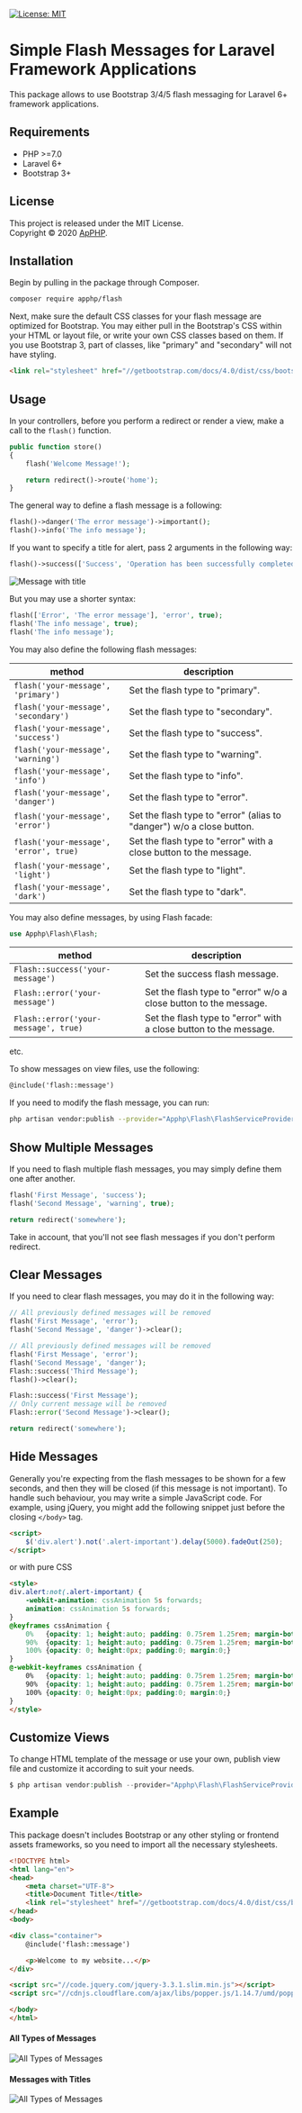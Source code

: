 [![License: MIT](https://img.shields.io/badge/License-MIT-brightgreen.svg)](https://opensource.org/licenses/MIT)


# Simple Flash Messages for Laravel Framework Applications

This package allows to use Bootstrap 3/4/5 flash messaging for Laravel 6+ framework applications.


## Requirements

* PHP >=7.0
* Laravel 6+
* Bootstrap 3+


## License

This project is released under the MIT License.   
Copyright © 2020 [ApPHP](https://www.apphp.com/).


## Installation

Begin by pulling in the package through Composer.

```bash
composer require apphp/flash
```

Next, make sure the default CSS classes for your flash message are optimized for Bootstrap. You may either pull in the Bootstrap's CSS 
within your HTML or layout file, or write your own CSS classes based on them. If you use Bootstrap 3, part of classes, like "primary" and 
"secondary" will not have styling. 

```html
<link rel="stylesheet" href="//getbootstrap.com/docs/4.0/dist/css/bootstrap.min.css">
```


## Usage

In your controllers, before you perform a redirect or render a view, make a call to the `flash()` function.

```php
public function store()
{
    flash('Welcome Message!');

    return redirect()->route('home');
}
```

The general way to define a flash message is a following:
```php
flash()->danger('The error message')->important();
flash()->info('The info message');
```

If you want to specify a title for alert, pass 2 arguments in the following way:
```php
flash()->success(['Success', 'Operation has been successfully completed']);
```
![Message with title](https://raw.githubusercontent.com/apphp/flash/master/images/message-with-title.png)


But you may use a shorter syntax:
```php
flash(['Error', 'The error message'], 'error', true);
flash('The info message', true);
flash('The info message');
```

You may also define the following flash messages:

| method                                    | description                                                               |
|-------------------------------------------|---------------------------------------------------------------------------|
| `flash('your-message', 'primary')`        | Set the flash type to "primary".                                          |
| `flash('your-message', 'secondary')`      | Set the flash type to "secondary".                                        |
| `flash('your-message', 'success')`        | Set the flash type to "success".                                          |
| `flash('your-message', 'warning')`        | Set the flash type to "warning".                                          |
| `flash('your-message', 'info')`           | Set the flash type to "info".                                             |
| `flash('your-message', 'danger')`         | Set the flash type to "error".                                            |
| `flash('your-message', 'error')`          | Set the flash type to "error" (alias to "danger") w/o a close button.     |
| `flash('your-message', 'error', true)`    | Set the flash type to "error" with a close button to the message.         |
| `flash('your-message', 'light')`          | Set the flash type to "light".                                            |
| `flash('your-message', 'dark')`           | Set the flash type to "dark".                                            |

You may also define messages, by using Flash facade:
```php
use Apphp\Flash\Flash;
```

| method                                    | description                                                                |
|-------------------------------------------|----------------------------------------------------------------------------|
| `Flash::success('your-message')`          | Set the success flash message.                                             |
| `Flash::error('your-message')`            | Set the flash type to "error" w/o a close button to the message.           |
| `Flash::error('your-message', true)`      | Set the flash type to "error" with a close button to the message.          |
etc.


To show messages on view files, use the following:

```html
@include('flash::message')
```

If you need to modify the flash message, you can run:

```bash
php artisan vendor:publish --provider="Apphp\Flash\FlashServiceProvider"
```


## Show Multiple Messages

If you need to flash multiple flash messages, you may simply define them one after another.

```php
flash('First Message', 'success');
flash('Second Message', 'warning', true);

return redirect('somewhere');
```

Take in account, that you'll not see flash messages if you don't perform redirect.


## Clear Messages

If you need to clear flash messages, you may do it in the following way:

```php
// All previously defined messages will be removed
flash('First Message', 'error');
flash('Second Message', 'danger')->clear();

// All previously defined messages will be removed
flash('First Message', 'error');
flash('Second Message', 'danger');
Flash::success('Third Message');
flash()->clear();

Flash::success('First Message');
// Only current message will be removed
Flash::error('Second Message')->clear();

return redirect('somewhere');
```

## Hide Messages

Generally you're expecting from the flash messages to be shown for a few seconds, and then they will be closed (if this message is not important). 
To handle such behaviour, you may write a simple JavaScript code. For example, using jQuery, you might add the following snippet just before 
the closing `</body>` tag.

```html
<script>
    $('div.alert').not('.alert-important').delay(5000).fadeOut(250);
</script>
```

or with pure CSS

```html
<style>
div.alert:not(.alert-important) {
    -webkit-animation: cssAnimation 5s forwards;
    animation: cssAnimation 5s forwards;
}
@keyframes cssAnimation {
    0%   {opacity: 1; height:auto; padding: 0.75rem 1.25rem; margin-bottom: 1rem;}
    90%  {opacity: 1; height:auto; padding: 0.75rem 1.25rem; margin-bottom: 1rem;}
    100% {opacity: 0; height:0px; padding:0; margin:0;}
}
@-webkit-keyframes cssAnimation {
    0%   {opacity: 1; height:auto; padding: 0.75rem 1.25rem; margin-bottom: 1rem;}
    90%  {opacity: 1; height:auto; padding: 0.75rem 1.25rem; margin-bottom: 1rem;}
    100% {opacity: 0; height:0px; padding:0; margin:0;}
}
</style>
``` 


## Customize Views 

To change HTML template of the message or use your own, publish view file and customize it according to suit your needs.
```php
$ php artisan vendor:publish --provider="Apphp\Flash\FlashServiceProvider"
```

## Example

This package doesn't includes Bootstrap or any other styling or frontend assets frameworks, so you need to import all the necessary stylesheets.

```html
<!DOCTYPE html>
<html lang="en">
<head>
    <meta charset="UTF-8">
    <title>Document Title</title>
    <link rel="stylesheet" href="//getbootstrap.com/docs/4.0/dist/css/bootstrap.min.css">
</head>
<body>

<div class="container">
    @include('flash::message')

    <p>Welcome to my website...</p>
</div>

<script src="//code.jquery.com/jquery-3.3.1.slim.min.js"></script>
<script src="//cdnjs.cloudflare.com/ajax/libs/popper.js/1.14.7/umd/popper.min.js"></script>

</body>
</html>
```

#### All Types of Messages
![All Types of Messages](https://raw.githubusercontent.com/apphp/flash/master/images/messages-all-types.png)

#### Messages with Titles
![All Types of Messages](https://raw.githubusercontent.com/apphp/flash/master/images/messages-with-titles.png)